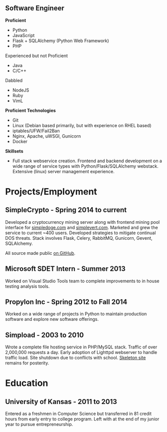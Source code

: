 ## Software Engineer
**Proficient**

* Python
* JavaScript
* Flask + SQLAlchemy (Python Web Framework)
* PHP

Experienced but not Proficient

* Java
* C/C++

Dabbled

* NodeJS
* Ruby
* VimL

**Proficient Technologies**

* Git
* Linux (Debian based primarily, but with experience on RHEL based)
* iptables/UFW/Fail2Ban
* Nginx, Apache, uWSGI, Gunicorn
* Docker

**Skillsets**

* Full stack webservice creation. Frontend and backend development on a wide
  range of service types with Python/Flask/SQLAlchemy webstack. Extensive
  (linux) server management experience.

# Projects/Employment

## SimpleCrypto - Spring 2014 to current

Developed a cryptocurrency mining server along with frontend mining pool
interface for <a href="http://simpledoge.com">simpledoge.com</a> and <a
href="http://simplevert.com">simplevert.com</a>. Marketed and grew the service
to current ~400 users. Developed strategies to mitigate continual DOS threats.
Stack involves Flask, Celery, RabbitMQ, Gunicorn, Gevent, SQLAlchemy.

All source made public <a href="https://github.com/simplecrypto">on GitHub</a>.

## Microsoft SDET Intern - Summer 2013

Worked on Visual Studio Tools team to complete improvements to in house testing
analysis tools.

## Propylon Inc - Spring 2012 to Fall 2014

Worked on a wide range of projects in Python to maintain production software
and explore new software offerings.

## Simpload - 2003 to 2010

Wrote a complete file hosting service in PHP/MySQL stack. Traffic of over
2,000,000 requests a day. Early adoption of Lighttpd webserver to handle
traffic load. Site shutdown due to conflicts with school. <a
href="http://simpload.com">Skeleton site</a> remains for posterity.

# Education

## University of Kansas - 2011 to 2013

Entered as a freshmen in Computer Science but transferred in 81 credit hours
from early entry to college program. Left with at the end of my junior year
to pursue entrepreneurship.
